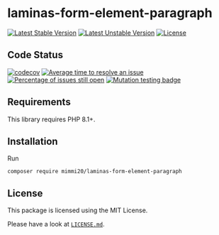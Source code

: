 # laminas-form-element-paragraph

[![Latest Stable Version](https://poser.pugx.org/mimmi20/laminas-form-element-paragraph/v/stable?format=flat-square)](https://packagist.org/packages/mimmi20/laminas-form-element-paragraph)
[![Latest Unstable Version](https://poser.pugx.org/mimmi20/laminas-form-element-paragraph/v/unstable?format=flat-square)](https://packagist.org/packages/mimmi20/laminas-form-element-paragraph)
[![License](https://poser.pugx.org/mimmi20/laminas-form-element-paragraph/license?format=flat-square)](https://packagist.org/packages/mimmi20/laminas-form-element-paragraph)

## Code Status

[![codecov](https://codecov.io/gh/mimmi20/laminas-form-element-paragraph/branch/master/graph/badge.svg)](https://codecov.io/gh/mimmi20/laminas-form-element-paragraph)
[![Average time to resolve an issue](http://isitmaintained.com/badge/resolution/mimmi20/laminas-form-element-paragraph.svg)](http://isitmaintained.com/project/mimmi20/laminas-form-element-paragraph "Average time to resolve an issue")
[![Percentage of issues still open](http://isitmaintained.com/badge/open/mimmi20/laminas-form-element-paragraph.svg)](http://isitmaintained.com/project/mimmi20/laminas-form-element-paragraph "Percentage of issues still open")
[![Mutation testing badge](https://img.shields.io/endpoint?style=flat&url=https%3A%2F%2Fbadge-api.stryker-mutator.io%2Fgithub.com%2Fmimmi20%2Flaminas-form-element-paragraph%2Fmaster)](https://dashboard.stryker-mutator.io/reports/github.com/mimmi20/laminas-form-element-paragraph/master)

## Requirements

This library requires PHP 8.1+.

## Installation

Run

```shell
composer require mimmi20/laminas-form-element-paragraph
```

## License

This package is licensed using the MIT License.

Please have a look at [`LICENSE.md`](LICENSE.md).
